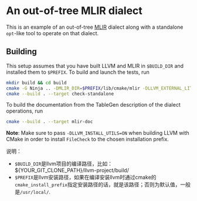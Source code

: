 # An out-of-tree MLIR dialect

This is an example of an out-of-tree [MLIR](https://mlir.llvm.org/) dialect along with a standalone `opt`-like tool to operate on that dialect.

## Building

This setup assumes that you have built LLVM and MLIR in `$BUILD_DIR` and installed them to `$PREFIX`. To build and launch the tests, run
```sh
mkdir build && cd build
cmake -G Ninja .. -DMLIR_DIR=$PREFIX/lib/cmake/mlir -DLLVM_EXTERNAL_LIT=$BUILD_DIR/bin/llvm-lit
cmake --build . --target check-standalone
```
To build the documentation from the TableGen description of the dialect operations, run
```sh
cmake --build . --target mlir-doc
```
**Note**: Make sure to pass `-DLLVM_INSTALL_UTILS=ON` when building LLVM with CMake in order to install `FileCheck` to the chosen installation prefix.

说明： 
* `$BUILD_DIR`是llvm项目的编译路径，比如：${YOUR_GIT_CLONE_PATH}/llvm-project/build/
* `$PREFIX`是llvm安装路径，如果在编译安装llvm时通过cmake的`cmake_install_prefix`指定安装路径的话，就是该路径；否则为默认值，一般是`/usr/local/`.